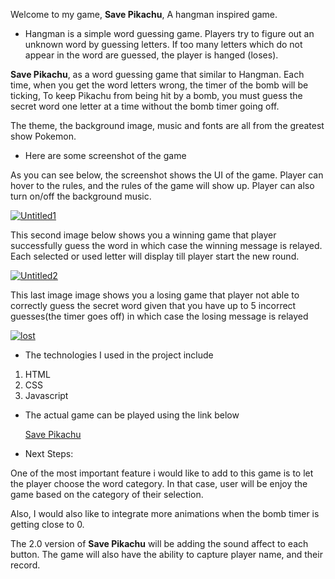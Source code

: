 Welcome to my game, **Save Pikachu**, A hangman inspired game.

- Hangman is a simple word guessing game. Players try to figure out an unknown word by guessing letters. If too many letters which do not appear in the word are guessed, the player is hanged (loses).

**Save Pikachu**, as a word guessing game that similar to Hangman. Each time, when you get the word letters wrong, the timer of the bomb will be ticking, To keep Pikachu from being hit by a bomb, you must guess the secret word one letter at a time without the bomb timer going off.

The theme, the background image, music and fonts are all from the greatest show Pokemon.

- Here are some screenshot of the game

As you can see below, the screenshot shows the UI of the game. Player can hover to the rules, and the rules of the game will show up. Player can also turn on/off the background music.

<a href="https://ibb.co/RTQFTFD"><img src="https://i.ibb.co/60DM0MW/Untitled1.png" alt="Untitled1" border="0"></a>

This second image below shows you a winning game that player successfully guess the word in which case the winning message is relayed. Each selected or used letter will display till player start the new round.

<a href="https://ibb.co/jwyGCNS"><img src="https://i.ibb.co/Ks27tPJ/Untitled2.png" alt="Untitled2" border="0"></a>

This last image image shows you a losing game that player not able to correctly guess the secret word given that you have up to 5 incorrect guesses(the timer goes off)  in which case the losing message is relayed

<a href="https://ibb.co/QJ4NnPn"><img src="https://i.ibb.co/51P8vrv/lost.png" alt="lost" border="0"></a>

- The technologies I used in the project include 

 1. HTML 
 2. CSS  
 3. Javascript

- The actual game can be played using the link below

  [Save Pikachu](www.eee)

- Next Steps: 

 One of the most important feature i would like to add to this game is to let the player choose the word category. In that case, user will be enjoy the game based on the category of their selection.

Also, I would also like to integrate more animations when the bomb timer is getting close to 0. 

The 2.0 version of **Save Pikachu** will be adding the sound affect to each button. The game will also have the ability to capture player name, and their record.


